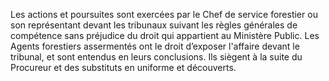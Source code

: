 Les actions et poursuites sont exercées par le Chef de service forestier ou son représentant devant les tribunaux suivant les règles générales de compétence sans préjudice du droit qui appartient au Ministère Public.
Les Agents forestiers assermentés ont le droit d’exposer l'affaire devant le tribunal, et sont entendus en leurs conclusions. Ils siègent à la suite du Procureur et des substituts en uniforme et découverts.